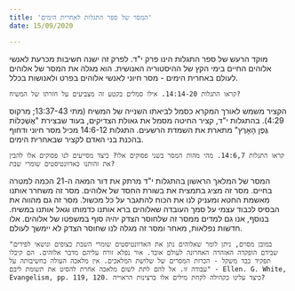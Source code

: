 ```yaml
---
title: 'המסר של ספר התגלות לאחרית הימים'
date: 15/09/2020

---
```


מוקד הרעש של ספר התגלות הינו פרק י"ד. לפרק זה ישנה חשיבות מכרעת לאנשי אלוהים החיים בימי הקץ של ההיסטוריה האנושית. הוא מגלה את המסר של אלוהים לעולם באחרית הימים - מסר חיוני לאנשי אלוהים בפרט ולאנושות בכלל.

`קראו התגלות 14:14-20. אילו סמלים בקטע זה מצביעים על חזרתו של המשיח?`

הקציר משמש לאורך המקרא כסמל לביאתו השנייה של המשיח (מתי 13:37-43; מרקוס 4:29). בהתגלות י"ד, קציר החיטה מסמל את גאולת הצדיקים, בעוד שבצירת "אֶשְׁכְּלוֹת גֶּפֶן הָאָרֶץ" מתארת את השמדת הרשעים. התגלות 14:6-12 מכיל מסר חיוני ודחוף בהכנת בני האדם לקציר שבאחרית הימים.

`קראו התגלות 14:6,7. מהי מהות המסר בשני פסוקים אלו? כיצד מסייעים לנו פסוקים אלו להבין את זהותנו כאדוונטיסטים שומרי שבת?`

המסר של המלאך הראשון בהתגלות י"ד מרתק את דור המאה ה-21 הכמה למטרה בחיים. מסר זה מציג בתמצית את בשורת החסד של אלוהים. מסר זה משחרר אותנו מאשמת החטא ומעניק לנו את הכוח להתגבר על כל מכשול. מסר זה גם מהווה את הבסיס לכבוד עצמי על סמך העובדה שאלוהים ברא אותנו כדמותו וגאל אותנו במשיח. בנוסף, אנו גם למדים ממסר זה שלחוסר הצדק יהיה סוף במשפטו של אלוהים. אלו חדשות נפלאות, מאחר ומסר זה מגלה לנו שחוסר הצדק לא יימשך לעולם.

`"במובן מסוים, ניתן לומר שאלוהים נתן את האדוונטיסטים שומרי השבת כצופים ונושאי לפידים שבידם הופקדה האזהרה האחרונה לעולם אובד. אור נפלא זורח עליהם מדבר אלוהים. הם קיבלו תפקיד כבד משקל - הכרזת המסרים של שלושת המלאכים. אין מלאכה העולה בחשיבותה על עבודה זו. אל להם לתת לשום מלאכה אחרת להסיט את תשומת ליבם" - Ellen. G. White, Evangelism, pp. 119, 120. כיצד עלינו כקהילה לקחת מילים אלו ברצינות הראוייה?`